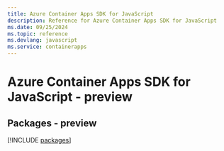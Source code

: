 ```yaml
---
title: Azure Container Apps SDK for JavaScript
description: Reference for Azure Container Apps SDK for JavaScript
ms.date: 09/25/2024
ms.topic: reference
ms.devlang: javascript
ms.service: containerapps
---
```

# Azure Container Apps SDK for JavaScript - preview
## Packages - preview
[!INCLUDE [packages](container-apps-index.md)]